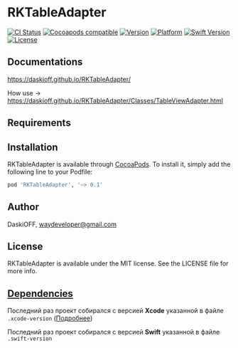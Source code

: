 # RKTableAdapter

[![CI Status](https://img.shields.io/travis/DaskiOFF/RKTableAdapter.svg?style=flat)](https://travis-ci.org/DaskiOFF/RKTableAdapter)
[![Cocoapods compatible](https://img.shields.io/badge/Cocoapods-compatible-4BC51D.svg?style=flat)](https://cocoapods.org/)
[![Version](https://img.shields.io/cocoapods/v/RKTableAdapter.svg?style=flat)](https://cocoapods.org/pods/RKTableAdapter)
[![Platform](https://img.shields.io/cocoapods/p/RKTableAdapter.svg?style=flat)](https://cocoapods.org/pods/RKTableAdapter)
[![Swift Version](https://img.shields.io/badge/Swift-4.1-brightgreen.svg?style=flat)](https://developer.apple.com/swift)
[![License](https://img.shields.io/cocoapods/l/RKTableAdapter.svg?style=flat)](https://cocoapods.org/pods/RKTableAdapter)

## Documentations

https://daskioff.github.io/RKTableAdapter/

How use -> https://daskioff.github.io/RKTableAdapter/Classes/TableViewAdapter.html

## Requirements

## Installation

RKTableAdapter is available through [CocoaPods](https://cocoapods.org). To install
it, simply add the following line to your Podfile:

```ruby
pod 'RKTableAdapter', '~> 0.1'
```

## Author

DaskiOFF, waydeveloper@gmail.com

## License

RKTableAdapter is available under the MIT license. See the LICENSE file for more info.

## [Dependencies](https://ios-factor.com/dependencies)
Последний раз проект собирался с версией **Xcode** указанной в файле ```.xcode-version``` ([Подробнее](https://github.com/fastlane/ci/blob/master/docs/xcode-version.md))

Последний раз проект собирался с версией **Swift** указанной в файле ```.swift-version```
